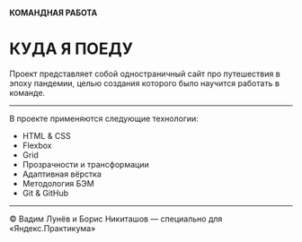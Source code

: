 #### КОМАНДНАЯ РАБОТА

# КУДА Я ПОЕДУ

Проект представляет собой одностраничный сайт про путешествия в эпоху пандемии, целью создания которого было научится работать в команде.

***

В проекте применяются следующие технологии:

* HTML & CSS
* Flexbox
* Grid
* Прозрачности и трансформации
* Адаптивная вёрстка
* Методология БЭМ
* Git & GitHub

***

&COPY; Вадим Лунёв и Борис Никиташов — специально для «Яндекс.Практикума»